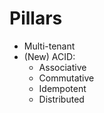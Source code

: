 # Pillars

* Multi-tenant
* (New) ACID:
  - Associative
  - Commutative
  - Idempotent
  - Distributed
